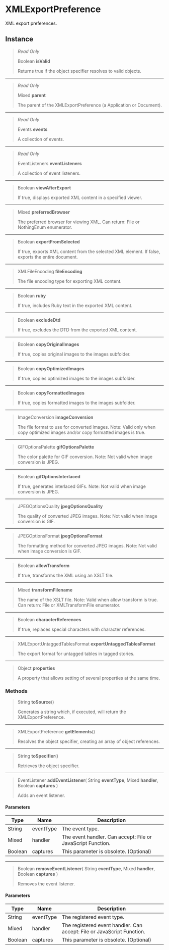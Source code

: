 # XMLExportPreference
XML export preferences.

## Instance
> *Read Only* 
> 
> Boolean **isValid** 
>
> Returns true if the object specifier resolves to valid objects.
*** 
> *Read Only* 
> 
> Mixed **parent** 
>
> The parent of the XMLExportPreference (a Application or Document).
*** 
> *Read Only* 
> 
> Events **events** 
>
> A collection of events.
*** 
> *Read Only* 
> 
> EventListeners **eventListeners** 
>
> A collection of event listeners.
*** 
> Boolean **viewAfterExport** 
>
> If true, displays exported XML content in a specified viewer.
*** 
> Mixed **preferredBrowser** 
>
> The preferred browser for viewing XML. Can return: File or NothingEnum enumerator.
*** 
> Boolean **exportFromSelected** 
>
> If true, exports XML content from the selected XML element. If false, exports the entire document.
*** 
> XMLFileEncoding **fileEncoding** 
>
> The file encoding type for exporting XML content.
*** 
> Boolean **ruby** 
>
> If true, includes Ruby text in the exported XML content.
*** 
> Boolean **excludeDtd** 
>
> If true, excludes the DTD from the exported XML content.
*** 
> Boolean **copyOriginalImages** 
>
> If true, copies original images to the images subfolder.
*** 
> Boolean **copyOptimizedImages** 
>
> If true, copies optimized images to the images subfolder.
*** 
> Boolean **copyFormattedImages** 
>
> If true, copies formatted images to the images subfolder.
*** 
> ImageConversion **imageConversion** 
>
> The file format to use for converted images. Note: Valid only when copy optimized images and/or copy formatted images is true.
*** 
> GIFOptionsPalette **gifOptionsPalette** 
>
> The color palette for GIF conversion. Note: Not valid when image conversion is JPEG.
*** 
> Boolean **gifOptionsInterlaced** 
>
> If true, generates interlaced GIFs. Note: Not valid  when image conversion is JPEG.
*** 
> JPEGOptionsQuality **jpegOptionsQuality** 
>
> The quality of converted JPEG images. Note: Not valid when image conversion is GIF.
*** 
> JPEGOptionsFormat **jpegOptionsFormat** 
>
> The formatting method for converted JPEG images. Note: Not valid  when image conversion is GIF.
*** 
> Boolean **allowTransform** 
>
> If true, transforms the XML using an XSLT file.
*** 
> Mixed **transformFilename** 
>
> The name of the XSLT file. Note: Valid when allow transform is true. Can return: File or XMLTransformFile enumerator.
*** 
> Boolean **characterReferences** 
>
> If true, replaces special characters with character references.
*** 
> XMLExportUntaggedTablesFormat **exportUntaggedTablesFormat** 
>
> The export format for untagged tables in tagged stories.
*** 
> Object **properties** 
>
> A property that allows setting of several properties at the same time.

### Methods
> String **toSource**()
> 
> Generates a string which, if executed, will return the XMLExportPreference.
*** 
> XMLExportPreference **getElements**()
> 
> Resolves the object specifier, creating an array of object references.
*** 
> String **toSpecifier**()
> 
> Retrieves the object specifier.
*** 
> EventListener **addEventListener**( String **eventType**, Mixed **handler**, Boolean **captures** )
> 
> Adds an event listener.
#### Parameters
| Type | Name | Description |
|---|---|---|
| String | eventType | The event type. |
| Mixed | handler | The event handler. Can accept: File or JavaScript Function. |
| Boolean | captures | This parameter is obsolete. (Optional) |

*** 
> Boolean **removeEventListener**( String **eventType**, Mixed **handler**, Boolean **captures** )
> 
> Removes the event listener.
#### Parameters
| Type | Name | Description |
|---|---|---|
| String | eventType | The registered event type. |
| Mixed | handler | The registered event handler. Can accept: File or JavaScript Function. |
| Boolean | captures | This parameter is obsolete. (Optional) |


